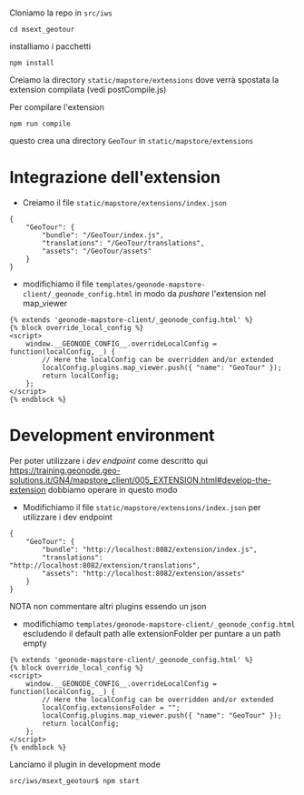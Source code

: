 #  

Cloniamo la repo in `src/iws`

`cd msext_geotour`

installiamo i pacchetti

`npm install`

Creiamo la directory `static/mapstore/extensions` dove verrà spostata la extension compilata (vedi postCompile.js)

Per compilare l'extension

`npm run compile`

questo crea una directory `GeoTour` in `static/mapstore/extensions` 


# Integrazione dell'extension 

- Creiamo il file `static/mapstore/extensions/index.json`

```
{
    "GeoTour": {
        "bundle": "/GeoTour/index.js",
        "translations": "/GeoTour/translations",
        "assets": "/GeoTour/assets"
    }
}
```

- modifichiamo il file `templates/geonode-mapstore-client/_geonode_config.html` in modo da _pushare_ l'extension nel map_viewer
```
{% extends 'geonode-mapstore-client/_geonode_config.html' %}
{% block override_local_config %}
<script>
    window.__GEONODE_CONFIG__.overrideLocalConfig = function(localConfig, _) {
        // Here the localConfig can be overridden and/or extended
        localConfig.plugins.map_viewer.push({ "name": "GeoTour" });
        return localConfig;
    };
</script>
{% endblock %}
```

# Development environment

Per poter utilizzare i _dev endpoint_ come descritto qui https://training.geonode.geo-solutions.it/GN4/mapstore_client/005_EXTENSION.html#develop-the-extension dobbiamo operare in questo modo

- Modifichiamo il file `static/mapstore/extensions/index.json` per utilizzare i dev endpoint

```
{
    "GeoTour": {
        "bundle": "http://localhost:8082/extension/index.js",
        "translations": "http://localhost:8082/extension/translations",
        "assets": "http://localhost:8082/extension/assets"
    }
}
```
NOTA non commentare altri plugins essendo un json

- modifichiamo `templates/geonode-mapstore-client/_geonode_config.html` escludendo il default path alle extensionFolder per puntare a un path empty

```
{% extends 'geonode-mapstore-client/_geonode_config.html' %}
{% block override_local_config %}
<script>
    window.__GEONODE_CONFIG__.overrideLocalConfig = function(localConfig, _) {
        // Here the localConfig can be overridden and/or extended
        localConfig.extensionsFolder = "";
        localConfig.plugins.map_viewer.push({ "name": "GeoTour" });
        return localConfig;
    };
</script>
{% endblock %}
```

Lanciamo il plugin in development mode
```
src/iws/msext_geotour$ npm start
```